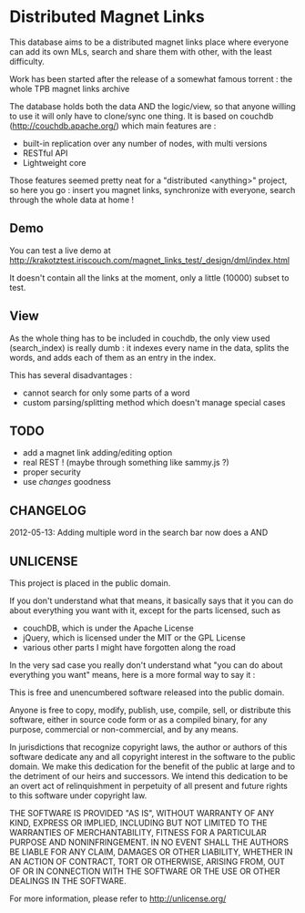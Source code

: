 # Distributed Magnet Links

This database aims to be a distributed magnet links place where everyone
can add its own MLs, search and share them with other, with the least
difficulty.

Work has been started after the release of a somewhat famous torrent :
the whole TPB magnet links archive

The database holds both the data AND the logic/view, so that anyone
willing to use it will only have to clone/sync one thing. It is based on
couchdb (http://couchdb.apache.org/) which main features are : 

* built-in replication over any number of nodes, with multi versions
* RESTful API
* Lightweight core

Those features seemed pretty neat for a "distributed \<anything\>"
project, so here you go : insert you magnet links, synchronize with
everyone, search through the whole data at home !

## Demo
You can test a live demo at
http://krakotztest.iriscouch.com/magnet_links_test/_design/dml/index.html


It doesn't contain all the links at the moment, only a little (10000)
subset to test.


## View

As the whole thing has to be included in couchdb, the only view used
(search_index) is really dumb : it indexes every name in the data,
	splits the words, and adds each of them as an entry in the index.

This has several disadvantages :

* cannot search for only some parts of a word
* custom parsing/splitting method which doesn't manage special cases


## TODO
* add a magnet link adding/editing option
* real REST ! (maybe through something like sammy.js ?)
* proper security
* use _changes_ goodness

## CHANGELOG

2012-05-13: Adding multiple word in the search bar now does a AND

## UNLICENSE
This project is placed in the public domain.

If you don't understand what that means, it basically says that it you
can do about everything you want with it, except for the parts licensed,
such as 

* couchDB, which is under the Apache License
* jQuery, which is licensed under the MIT or the GPL License
* various other parts I might have forgotten along the road

In the very sad case you really don't understand what "you can do
about everything you want" means, here is a more formal way to say it :

This is free and unencumbered software released into the public domain.

Anyone is free to copy, modify, publish, use, compile, sell, or
distribute this software, either in source code form or as a compiled
binary, for any purpose, commercial or non-commercial, and by any
means.

In jurisdictions that recognize copyright laws, the author or authors
of this software dedicate any and all copyright interest in the
software to the public domain. We make this dedication for the benefit
of the public at large and to the detriment of our heirs and
successors. We intend this dedication to be an overt act of
relinquishment in perpetuity of all present and future rights to this
software under copyright law.

THE SOFTWARE IS PROVIDED "AS IS", WITHOUT WARRANTY OF ANY KIND, EXPRESS
OR IMPLIED, INCLUDING BUT NOT LIMITED TO THE WARRANTIES OF
MERCHANTABILITY, FITNESS FOR A PARTICULAR PURPOSE AND NONINFRINGEMENT.
IN NO EVENT SHALL THE AUTHORS BE LIABLE FOR ANY CLAIM, DAMAGES OR OTHER
LIABILITY, WHETHER IN AN ACTION OF CONTRACT, TORT OR OTHERWISE, ARISING
FROM, OUT OF OR IN CONNECTION WITH THE SOFTWARE OR THE USE OR OTHER
DEALINGS IN THE SOFTWARE.

For more information, please refer to <http://unlicense.org/>
